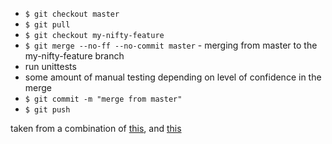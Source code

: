 
- `$ git checkout master`
- `$ git pull`
- `$ git checkout my-nifty-feature`
- `$ git merge --no-ff --no-commit master` - merging from master to the my-nifty-feature branch
- run unittests
- some amount of manual testing depending on level of confidence in the merge
- `$ git commit -m "merge from master"`
- `$ git push`

taken from a combination of [this](https://stackoverflow.com/a/16957483/59439), and [this](https://stackoverflow.com/a/29048781/59439)
